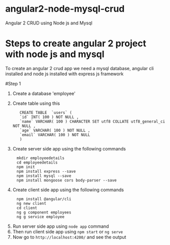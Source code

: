 # angular2-node-mysql-crud
Angular 2 CRUD using Node js and Mysql


# Steps to create angular 2 project with node js and mysql

To create an angular 2 crud app we need a mysql database, angular cli installed and node js installed with express js framework

#Step 1

1. Create a database 'employee'
2. Create table using this 

   ```
      CREATE TABLE  `users` (
      `id` INT( 100 ) NOT NULL ,
      `name` VARCHAR( 100 ) CHARACTER SET utf8 COLLATE utf8_general_ci NOT NULL ,
      `age` VARCHAR( 100 ) NOT NULL ,
      `email` VARCHAR( 100 ) NOT NULL
      ) 

   ```
      
3. Create server side app using the following commands
```
     mkdir employeedetails 
     cd employeedetails
     npm init
     npm install express --save
     npm install mysql --save
     npm install mongoose cors body-parser --save
```
4. Create client side app using the following commands
```
     npm install @angular/cli
     ng new client
     cd client
     ng g component employees
     ng g service employee
```    
 5. Run server side app using ```node app``` command
 6. Then run client side app using ```npm start``` or ```ng serve```
 7. Now go to ```http://localhost:4200/``` and see the output
